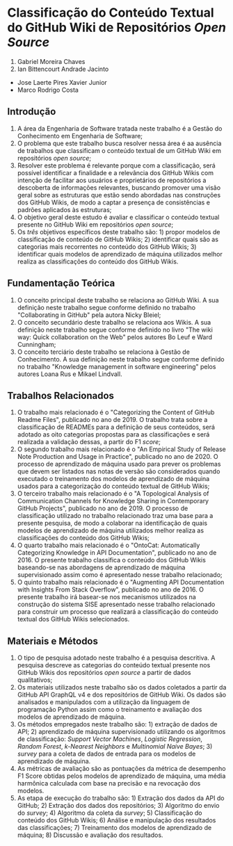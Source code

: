 # Classificação do Conteúdo Textual do GitHub Wiki de Repositórios _Open Source_

1. Gabriel Moreira Chaves
2. Ian Bittencourt Andrade Jacinto

- Jose Laerte Pires Xavier Junior
- Marco Rodrigo Costa

## Introdução

1. A área da Engenharia de Software tratada neste trabalho é a Gestão do Conhecimento em Engenharia de Software;
2. O problema que este trabalho busca resolver nessa área é aa ausência de trabalhos que classificam o conteúdo textual de um GitHub Wiki em repositórios _open source_;
3. Resolver este problema é relevante porque com a classificação, será possível identificar a finalidade e a relevância dos GitHub Wikis com intenção de facilitar aos usuários e proprietários de repositórios a descoberta de informações relevantes, buscando promover uma visão geral sobre as estruturas que estão sendo abordadas nas construções dos GitHub Wikis, de modo a captar a presença de consistências e padrões aplicados às estruturas;
4. O objetivo geral deste estudo é avaliar e classificar o conteúdo textual presente no GitHub Wiki em repositórios _open source_;
5. Os *três* objetivos específicos deste trabalho são: 1) propor modelos de classificação de conteúdo de GitHub Wikis; 2) identificar quais são as categorias mais recorrentes no conteúdo dos GitHub Wikis; 3) identificar quais modelos de aprendizado de máquina utilizados melhor realiza as classificações do conteúdo dos GitHub Wikis.

## Fundamentação Teórica

1. O conceito principal deste trabalho se relaciona ao GitHub Wiki. A sua definição neste trabalho segue conforme definido no trabalho "Collaborating in GitHub" pela autora Nicky Bleiel;
2. O conceito secundário deste trabalho se relaciona aos Wikis. A sua definição neste trabalho segue conforme definido no livro "The wiki way: Quick collaboration on the Web" pelos autores Bo Leuf e Ward Cunningham;
3. O conceito terciário deste trabalho se relaciona à Gestão de Conhecimento. A sua definição neste trabalho segue conforme definido no trabalho "Knowledge management in software engineering" pelos autores Loana Rus e Mikael Lindvall.

## Trabalhos Relacionados

1. O trabalho mais relacionado é o "Categorizing the Content of GitHub Readme Files", publicado no ano de 2019. O trabalho trata sobre a classificação de READMEs para a definição de seus conteúdos, será adotado as oito categorias propostas para as classificações e será realizada a validação dessas, a partir do F1 _score_;
2. O segundo trabalho mais relacionado é o "An Empirical Study of Release Note Production and Usage in Practice", publicado no ano de 2020. O processo de aprendizado de máquina usado para prever os problemas que devem ser listados nas notas de versão são considerados quando executado o treinamento dos modelos de aprendizado de máquina usados para a categorização do conteúdo textual de GitHub Wikis;
3. O terceiro trabalho mais relacionado é o "A Topological Analysis of Communication Channels for Knowledge Sharing in Contemporary GitHub Projects", publicado no ano de 2019. O processo de classificação utilizado no trabalho relacionado traz uma base para a presente pesquisa, de modo a colaborar na identificação de quais modelos de aprendizado de máquina utilizados melhor realiza as classificações do conteúdo dos GitHub Wikis;
4. O quarto trabalho mais relacionado é o "OntoCat: Automatically Categorizing Knowledge in API Documentation", publicado no ano de 2016. O presente trabalho classifica o conteúdo dos GitHub Wikis baseando-se nas abordagens de aprendizado de máquina supervisionado assim como é apresentado nesse trabalho relacionado;
5. O quinto trabalho mais relacionado é o "Augmenting API Documentation with Insights From Stack Overflow", publicado no ano de 2016. O presente trabalho irá basear-se nos mecanismos utilizados na construção do sistema SISE apresentado nesse trabalho relacionado para construir um processo que realizará a classificação do conteúdo textual dos GitHub Wikis selecionados.

## Materiais e Métodos

1. O tipo de pesquisa adotado neste trabalho é a pesquisa descritiva. A pesquisa descreve as categorias do conteúdo textual presente nos GitHub Wikis dos repositórios _open source_ a partir de dados qualitativos;
2. Os materiais utilizados neste trabalho são os dados coletados a partir da GitHub API GraphQL v4 e dos repositórios de GitHub Wiki. Os dados são analisados e manipulados com a utilização da linguagem de programação Python assim como o treinamento e avaliação dos modelos de aprendizado de máquina.
3. Os métodos empregados neste trabalho são: 1) extração de dados de API; 2) aprendizado de máquina supervisionado utilizando os algoritmos de classificação: _Support Vector Machines_, _Logistic Regression_, _Random Forest_, _k-Nearest Neighbors_ e _Multinomial Naive Bayes_; 3) _survey_ para a coleta de dados de entrada para os modelos de aprendizado de máquina.
4. As métricas de avaliação são as pontuações da métrica de desempenho F1 Score obtidas pelos modelos de aprendizado de máquina, uma média harmônica calculada com base na precisão e na revocação dos modelos.
5. As etapa de execução do trabalho são: 1) Extração dos dados da API do GitHub; 2) Extração dos dados dos repositórios; 3) Algoritmo do envio do _survey_; 4) Algoritmo da coleta da _survey_; 5) Classificação do conteúdo dos GitHub Wikis; 6) Análise e manipulação dos resultados das classificações; 7) Treinamento dos modelos de aprendizado de máquina; 8) Discussão e avaliação dos resultados.

